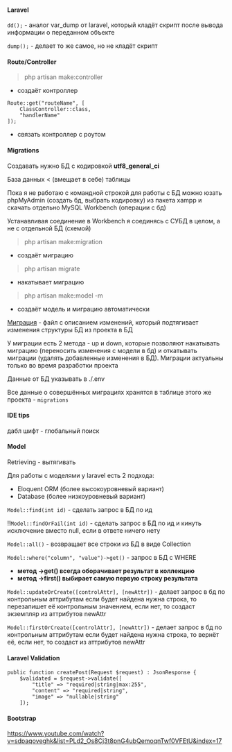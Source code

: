 #### Laravel
`dd();` - аналог var_dump от laravel, который кладёт
скрипт после вывода информации о переданном объекте

`dump();` - делает то же самое, но не кладёт скрипт

#### Route/Controller
> php artisan make:controller
- создаёт контроллер

```
Route::get("routeName", [
    ClassController::class,
    "handlerName"
]);
```
- связать контроллер с роутом

#### Migrations
Создавать нужно БД с кодировкой <b>utf8_general_ci</b>

База данных < (вмещает в себе) таблицы

Пока я не работаю с командной строкой для работы с БД можно юзать phpMyAdmin
(создать бд, выбрать кодировку) из пакета xampp и скачать отдельно
MySQL Workbench (операции с бд)

Устанавливая соединение в Workbench я соединясь с СУБД в целом, а не с отдельной БД (схемой)

> php artisan make:migration
- создаёт миграцию
> php artisan migrate
- накатывает миграцию
> php artisan make:model -m
- создаёт модель и миграцию автоматически

[Миграция](https://www.youtube.com/watch?v=IEcTcOb6Jok&list=PLd2_Os8Cj3t8pnG4ubQemoqnTwf0VFEtU&index=5) -
файл с описанием изменений, который подтягивает изменения структуры БД из проекта
в БД

У миграции есть 2 метода - up и down, которые позволяют накатывать миграцию (переносить изменения
с модели в бд) и откатывать миграции (удалять добавленные изменения в БД).
Миграции актуальны только во время разработки проекта

Данные от БД указывать в ./.env

Все данные о совершённых миграциях хранятся в таблице этого же проекта - `migrations`

#### IDE tips
дабл шифт - глобальный поиск

#### Model

Retrieving - вытягивать

Для работы с моделями у laravel есть 2 подхода:
- Eloquent ORM (более высокоуровневый вариант)
- Database (более низкоуровневый вариант)

`Model::find(int id)` - сделать запрос в БД по ид

!!`Model::findOrFail(int id)` - сделать запрос в БД по ид и кинуть исключение вместо null,
если в ответе ничего нету

`Model::all()` - возвращает все строки из БД в виде Collection

`Model::where("column", "value")->get()` - запрос в БД с WHERE
- <b>метод ->get() всегда оборачивает результат в коллекцию</b>
- <b>метод ->first() выбирает самую первую строку результата</b>

`Model::updateOrCreate([controlAttr], [newAttr])` - делает запрос в бд по контрольным аттрибутам
если будет найдена нужна строка, то перезапишет её контрольным значением, если нет, то создаст экземпляр
из аттрибутов newAttr

`Model::firstOrCreate([controlAttr], [newAttr])` - делает запрос в бд по контрольным аттрибутам
если будет найдена нужна строка, то вернёт её, если нет, то создаст из аттрибутов newAttr

#### Laravel Validation
```
public function createPost(Request $request) : JsonResponse {
    $validated = $request->validate([
        "title" => "required|string|max:255",
        "content" => "required|string",
        "image" => "nullable|string"
    ]);
```

#### Bootstrap
https://www.youtube.com/watch?v=sdpaqoveghk&list=PLd2_Os8Cj3t8pnG4ubQemoqnTwf0VFEtU&index=17
